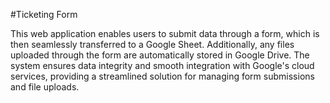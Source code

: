 #Ticketing Form

This web application enables users to submit data through a form, which is then seamlessly transferred to a Google Sheet. Additionally, any files uploaded through the form are automatically stored in Google Drive. The system ensures data integrity and smooth integration with Google's cloud services, providing a streamlined solution for managing form submissions and file uploads.
